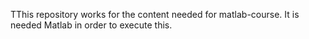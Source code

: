 TThis repository works for the content needed for matlab-course. It is needed Matlab in order to execute this.
